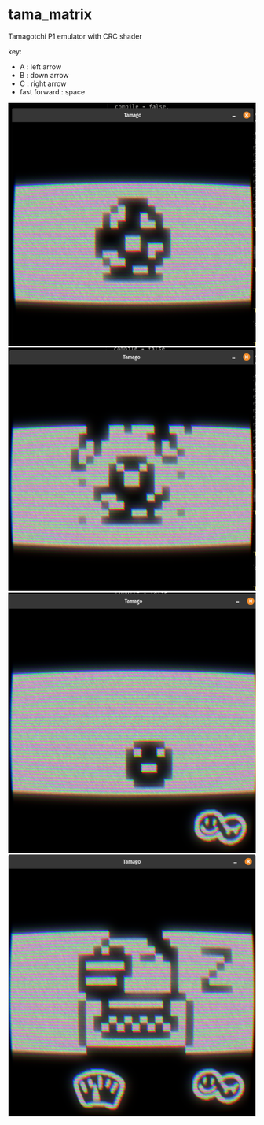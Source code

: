 # tama_matrix

Tamagotchi P1 emulator with CRC shader

key:
 - A : left arrow
 - B : down arrow
 - C : right arrow
 - fast forward : space

![1](screenshoot/1.png)
![2](screenshoot/2.png)
![3](screenshoot/3.png)
![4](screenshoot/4.png)
